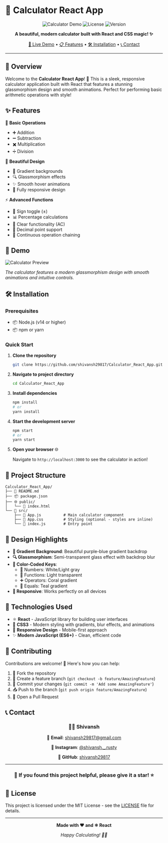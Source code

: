 # 🧮 Calculator React App

<div align="center">

![Calculator Demo](https://img.shields.io/badge/Calculator-React%20App-blue?style=for-the-badge&logo=react)
![License](https://img.shields.io/badge/License-MIT-green?style=for-the-badge)
![Version](https://img.shields.io/badge/Version-1.0.0-orange?style=for-the-badge)

**A beautiful, modern calculator built with React and CSS magic! ✨**

[🚀 Live Demo](#-demo) • [📋 Features](#-features) • [🛠️ Installation](#️-installation) • [📞 Contact](#-contact)

</div>

---

## 🎯 Overview

Welcome to the **Calculator React App**! 🎉 This is a sleek, responsive calculator application built with React that features a stunning glassmorphism design and smooth animations. Perfect for performing basic arithmetic operations with style! 

## ✨ Features

🔢 **Basic Operations**
- ➕ Addition
- ➖ Subtraction 
- ✖️ Multiplication
- ➗ Division

🎨 **Beautiful Design**
- 🌈 Gradient backgrounds
- 🔍 Glassmorphism effects
- ✨ Smooth hover animations  
- 📱 Fully responsive design

⚡ **Advanced Functions**
- 🔄 Sign toggle (±)
- 📊 Percentage calculations
- 🧹 Clear functionality (AC)
- 🔢 Decimal point support
- 🔗 Continuous operation chaining

## 🚀 Demo

![Calculator Preview](demo-image-placeholder)

*The calculator features a modern glassmorphism design with smooth animations and intuitive controls.*

## 🛠️ Installation

### Prerequisites
- 📦 Node.js (v14 or higher)
- 📦 npm or yarn

### Quick Start

1. **Clone the repository**
   ```bash
   git clone https://github.com/shivansh29817/Calculator_React_App.git
   ```

2. **Navigate to project directory**
   ```bash
   cd Calculator_React_App
   ```

3. **Install dependencies**
   ```bash
   npm install
   # or
   yarn install
   ```

4. **Start the development server**
   ```bash
   npm start
   # or
   yarn start
   ```

5. **Open your browser** 🌐
   
   Navigate to `http://localhost:3000` to see the calculator in action!

## 📁 Project Structure

```
Calculator_React_App/
├── 📄 README.md
├── 📦 package.json
├── 🌐 public/
│   └── 📄 index.html
└── 📂 src/
    ├── 📄 App.js          # Main calculator component
    ├── 🎨 App.css         # Styling (optional - styles are inline)
    └── 📄 index.js        # Entry point
```

## 🎨 Design Highlights

- **🌈 Gradient Background**: Beautiful purple-blue gradient backdrop
- **🔍 Glassmorphism**: Semi-transparent glass effect with backdrop blur
- **🎯 Color-Coded Keys**: 
  - 🔢 Numbers: White/Light gray
  - 🔧 Functions: Light transparent
  - ➕ Operators: Coral gradient
  - 🟰 Equals: Teal gradient
- **📱 Responsive**: Works perfectly on all devices

## 🧪 Technologies Used

- ⚛️ **React** - JavaScript library for building user interfaces
- 🎨 **CSS3** - Modern styling with gradients, blur effects, and animations
- 📱 **Responsive Design** - Mobile-first approach
- ✨ **Modern JavaScript (ES6+)** - Clean, efficient code

## 🤝 Contributing

Contributions are welcome! 🎉 Here's how you can help:

1. 🍴 Fork the repository
2. 🌿 Create a feature branch (`git checkout -b feature/AmazingFeature`)
3. 💾 Commit your changes (`git commit -m 'Add some AmazingFeature'`)
4. 📤 Push to the branch (`git push origin feature/AmazingFeature`)
5. 🔄 Open a Pull Request

## 📞 Contact

<div align="center">

### 👨‍💻 Shivansh

📧 **Email**: [shivansh29817@gmail.com](mailto:shivansh29817@gmail.com)

📱 **Instagram**: [@shivansh._.rusty](https://instagram.com/shivansh._.rusty)

🐙 **GitHub**: [shivansh29817](https://github.com/shivansh29817)

---

### 🌟 If you found this project helpful, please give it a star! ⭐

</div>

## 📄 License

This project is licensed under the MIT License - see the [LICENSE](LICENSE) file for details.

---

<div align="center">

**Made with ❤️ and ⚛️ React**

*Happy Calculating! 🧮✨*

</div>